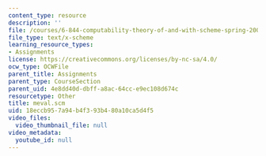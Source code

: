 ```yaml
---
content_type: resource
description: ''
file: /courses/6-844-computability-theory-of-and-with-scheme-spring-2003/18eccb957a94b4f393b480a10ca5d4f5_meval.scm
file_type: text/x-scheme
learning_resource_types:
- Assignments
license: https://creativecommons.org/licenses/by-nc-sa/4.0/
ocw_type: OCWFile
parent_title: Assignments
parent_type: CourseSection
parent_uid: 4e8dd40d-dbff-a8ac-64cc-e9ec108d674c
resourcetype: Other
title: meval.scm
uid: 18eccb95-7a94-b4f3-93b4-80a10ca5d4f5
video_files:
  video_thumbnail_file: null
video_metadata:
  youtube_id: null
---
```

